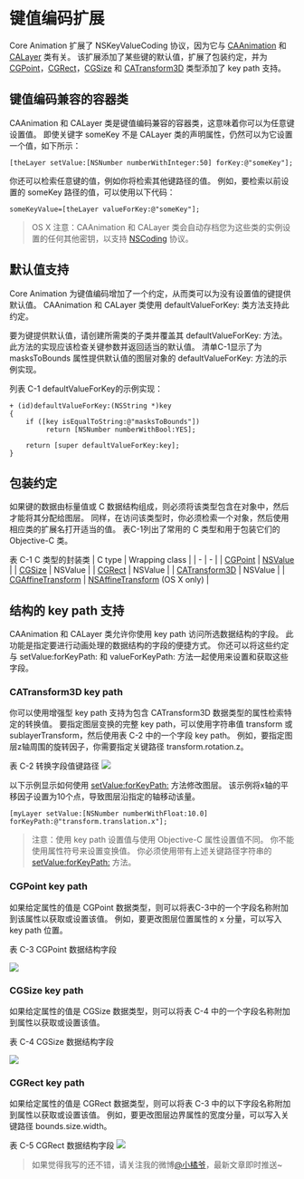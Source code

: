 # 键值编码扩展

Core Animation 扩展了 NSKeyValueCoding 协议，因为它与 [CAAnimation](https://developer.apple.com/documentation/quartzcore/caanimation) 和 [CALayer](https://developer.apple.com/documentation/quartzcore/calayer) 类有关。 该扩展添加了某些键的默认值，扩展了包装约定，并为 [CGPoint](https://developer.apple.com/documentation/coregraphics/cgpoint)，[CGRect](https://developer.apple.com/documentation/coregraphics/cgrect)，[CGSize](https://developer.apple.com/documentation/coregraphics/cgsize) 和 [CATransform3D](https://developer.apple.com/documentation/quartzcore/catransform3d) 类型添加了 key path 支持。

## 键值编码兼容的容器类

CAAnimation 和 CALayer 类是键值编码兼容的容器类，这意味着你可以为任意键设置值。 即使关键字 someKey 不是 CALayer 类的声明属性，仍然可以为它设置一个值，如下所示：

```
[theLayer setValue:[NSNumber numberWithInteger:50] forKey:@"someKey"];
```

你还可以检索任意键的值，例如你将检索其他键路径的值。 例如，要检索以前设置的 someKey 路径的值，可以使用以下代码：

```
someKeyValue=[theLayer valueForKey:@"someKey"];
```

> OS X 注意：CAAnimation 和 CALayer 类会自动存档您为这些类的实例设置的任何其他密钥，以支持 [NSCoding](https://developer.apple.com/documentation/foundation/nscoding) 协议。

## 默认值支持

Core Animation 为键值编码增加了一个约定，从而类可以为没有设置值的键提供默认值。 CAAnimation 和 CALayer 类使用 defaultValueForKey: 类方法支持此约定。

要为键提供默认值，请创建所需类的子类并覆盖其 defaultValueForKey: 方法。 此方法的实现应该检查关键参数并返回适当的默认值。 清单C-1显示了为 masksToBounds 属性提供默认值的图层对象的 defaultValueForKey: 方法的示例实现。

列表 C-1 defaultValueForKey的示例实现：
```
+ (id)defaultValueForKey:(NSString *)key
{
    if ([key isEqualToString:@"masksToBounds"])
         return [NSNumber numberWithBool:YES];
 
    return [super defaultValueForKey:key];
}
```

## 包装约定

如果键的数据由标量值或 C 数据结构组成，则必须将该类型包含在对象中，然后才能将其分配给图层。 同样，在访问该类型时，你必须检索一个对象，然后使用相应类的扩展名打开适当的值。 表C-1列出了常用的 C 类型和用于包装它们的 Objective-C 类。

表 C-1 C 类型的封装类
| C type | Wrapping class |
| - | - |
| [CGPoint](https://developer.apple.com/documentation/coregraphics/cgpoint) | [NSValue](https://developer.apple.com/documentation/foundation/nsvalue) |
| [CGSize](https://developer.apple.com/documentation/coregraphics/cgsize) | NSValue |
| [CGRect](https://developer.apple.com/documentation/coregraphics/cgrect) | NSValue |
| [CATransform3D](https://developer.apple.com/documentation/quartzcore/catransform3d) | NSValue |
| [CGAffineTransform](https://developer.apple.com/documentation/coregraphics/cgaffinetransform) | [NSAffineTransform](https://developer.apple.com/documentation/foundation/nsaffinetransform) (OS X only) |

## 结构的 key path 支持

CAAnimation 和 CALayer 类允许你使用 key path 访问所选数据结构的字段。 此功能是指定要进行动画处理的数据结构的字段的便捷方式。 你还可以将这些约定与 setValue:forKeyPath: 和 valueForKeyPath: 方法一起使用来设置和获取这些字段。

### CATransform3D key path

你可以使用增强型 key path 支持为包含 CATransform3D 数据类型的属性检索特定的转换值。 要指定图层变换的完整 key path，可以使用字符串值 transform 或 sublayerTransform，然后使用表 C-2 中的一个字段 key path。 例如，要指定图层z轴周围的旋转因子，你需要指定关键路径 transform.rotation.z。

表 C-2 转换字段值键路径
![](https://github.com/yangxiaoju/Blogs/blob/master/iOS/UI/Core%20Animation%20%E7%BC%96%E7%A8%8B%E6%8C%87%E5%8D%97/Core%20Animation%20%E7%BC%96%E7%A8%8B%E6%8C%87%E5%8D%97%EF%BC%88%E5%8D%81%E4%B8%80%EF%BC%89%EF%BC%9A%E9%99%84%E5%BD%95%20C%20%E9%94%AE%E5%80%BC%E7%BC%96%E7%A0%81%E6%89%A9%E5%B1%95/C-2.png?raw=true)

以下示例显示如何使用 [setValue:forKeyPath:](https://developer.apple.com/documentation/objectivec/nsobject/1418139-setvalue) 方法修改图层。 该示例将x轴的平移因子设置为10个点，导致图层沿指定的轴移动该量。

```
[myLayer setValue:[NSNumber numberWithFloat:10.0] forKeyPath:@"transform.translation.x"];
```

> 注意：使用 key path 设置值与使用 Objective-C 属性设置值不同。 你不能使用属性符号来设置变换值。 你必须使用带有上述关键路径字符串的 [setValue:forKeyPath:](https://developer.apple.com/documentation/objectivec/nsobject/1418139-setvalue) 方法。

### CGPoint key path

如果给定属性的值是 CGPoint 数据类型，则可以将表C-3中的一个字段名称附加到该属性以获取或设置该值。 例如，要更改图层位置属性的 x 分量，可以写入 key path 位置。

表 C-3 CGPoint 数据结构字段

![](https://github.com/yangxiaoju/Blogs/blob/master/iOS/UI/Core%20Animation%20%E7%BC%96%E7%A8%8B%E6%8C%87%E5%8D%97/Core%20Animation%20%E7%BC%96%E7%A8%8B%E6%8C%87%E5%8D%97%EF%BC%88%E5%8D%81%E4%B8%80%EF%BC%89%EF%BC%9A%E9%99%84%E5%BD%95%20C%20%E9%94%AE%E5%80%BC%E7%BC%96%E7%A0%81%E6%89%A9%E5%B1%95/C-3.png?raw=true)

### CGSize key path

如果给定属性的值是 CGSize 数据类型，则可以将表 C-4 中的一个字段名称附加到属性以获取或设置该值。

表 C-4 CGSize 数据结构字段

![](https://github.com/yangxiaoju/Blogs/blob/master/iOS/UI/Core%20Animation%20%E7%BC%96%E7%A8%8B%E6%8C%87%E5%8D%97/Core%20Animation%20%E7%BC%96%E7%A8%8B%E6%8C%87%E5%8D%97%EF%BC%88%E5%8D%81%E4%B8%80%EF%BC%89%EF%BC%9A%E9%99%84%E5%BD%95%20C%20%E9%94%AE%E5%80%BC%E7%BC%96%E7%A0%81%E6%89%A9%E5%B1%95/C-4.png?raw=true)

### CGRect key path

如果给定属性的值是 CGRect 数据类型，则可以将表 C-3 中的以下字段名称附加到属性以获取或设置该值。 例如，要更改图层边界属性的宽度分量，可以写入关键路径 bounds.size.width。

表 C-5 CGRect 数据结构字段
![](https://github.com/yangxiaoju/Blogs/blob/master/iOS/UI/Core%20Animation%20%E7%BC%96%E7%A8%8B%E6%8C%87%E5%8D%97/Core%20Animation%20%E7%BC%96%E7%A8%8B%E6%8C%87%E5%8D%97%EF%BC%88%E5%8D%81%E4%B8%80%EF%BC%89%EF%BC%9A%E9%99%84%E5%BD%95%20C%20%E9%94%AE%E5%80%BC%E7%BC%96%E7%A0%81%E6%89%A9%E5%B1%95/C-5.png?raw=true)

> 如果觉得我写的还不错，请关注我的微博[@小橘爷](http://weibo.com/yanghaoyu0225)，最新文章即时推送~
